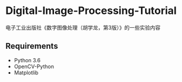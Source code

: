 # Digital-Image-Processing-Tutorial
电子工业出版社《数字图像处理（胡学龙，第3版）》的一些实验内容

## Requirements
* Python 3.6
* OpenCV-Python
* Matplotlib
